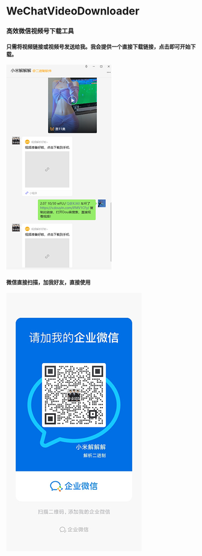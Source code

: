 # WeChatVideoDownloader
### 高效微信视频号下载工具

#### 只需将视频链接或视频号发送给我。我会提供一个直接下载链接，点击即可开始下载。
![怎么用？](images/use.png "怎么用？")

#### 微信直接扫描，加我好友，直接使用
![加我为好友](images/wx4.jpg "加我为好友")
